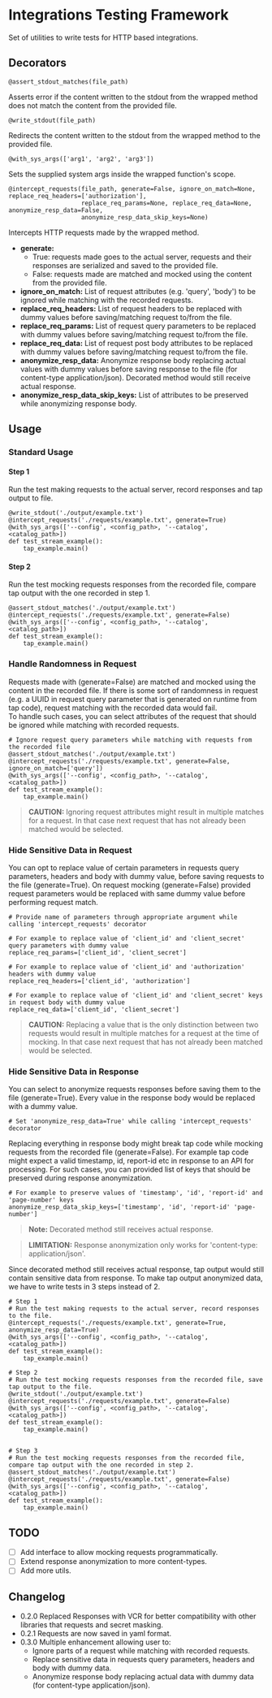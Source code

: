 # Integrations Testing Framework
Set of utilities to write tests for HTTP based integrations. 

## Decorators
```
@assert_stdout_matches(file_path)
```
Asserts error if the content written to the stdout from the wrapped method does not match the content from the provided file.

```
@write_stdout(file_path)
```
Redirects the content written to the stdout from the wrapped method to the provided file.

```
@with_sys_args(['arg1', 'arg2', 'arg3'])
```
Sets the supplied system args inside the wrapped function's scope.

```
@intercept_requests(file_path, generate=False, ignore_on_match=None, replace_req_headers=['authorization'],
                    replace_req_params=None, replace_req_data=None, anonymize_resp_data=False,
                    anonymize_resp_data_skip_keys=None)
```
Intercepts HTTP requests made by the wrapped method.
- **generate:**
  - True: requests made goes to the actual server, requests and their responses are serialized and saved to the provided file.
  - False: requests made are matched and mocked using the content from the provided file.
- **ignore_on_match:** List of request attributes (e.g. 'query', 'body') to be ignored while matching with the recorded requests.
- **replace_req_headers:** List of request headers to be replaced with dummy values before saving/matching request to/from the file.
- **replace_req_params:** List of request query parameters to be replaced with dummy values before saving/matching request to/from the file.
- **replace_req_data:** List of request post body attributes to be replaced with dummy values before saving/matching request to/from the file.
- **anonymize_resp_data:** Anonymize response body replacing actual values with dummy values before saving response to the file (for content-type application/json). Decorated method would still receive actual response.
- **anonymize_resp_data_skip_keys:** List of attributes to be preserved while anonymizing response body.


## Usage

### Standard Usage
#### Step 1
Run the test making requests to the actual server, record responses and tap output to file.
```
@write_stdout('./output/example.txt')
@intercept_requests('./requests/example.txt', generate=True)
@with_sys_args(['--config', <config_path>, '--catalog', <catalog_path>])
def test_stream_example():
    tap_example.main()
```
#### Step 2
Run the test mocking requests responses from the recorded file, compare tap output with the one recorded in step 1.
```
@assert_stdout_matches('./output/example.txt')
@intercept_requests('./requests/example.txt', generate=False)
@with_sys_args(['--config', <config_path>, '--catalog', <catalog_path>])
def test_stream_example():
    tap_example.main()
```

### Handle Randomness in Request
Requests made with (generate=False) are matched and mocked using the content in the recorded file. If there is some sort of randomness in request (e.g. a UUID in request query parameter that is generated on runtime from tap code), request matching with the recorded data would fail.    
To handle such cases, you can select attributes of the request that should be ignored while matching with recorded requests.
```
# Ignore request query parameters while matching with requests from the recorded file
@assert_stdout_matches('./output/example.txt')
@intercept_requests('./requests/example.txt', generate=False, ignore_on_match=['query'])
@with_sys_args(['--config', <config_path>, '--catalog', <catalog_path>])
def test_stream_example():
    tap_example.main()
```
> **CAUTION:** Ignoring request attributes might result in multiple matches for a request. In that case next request that has not already been matched would be selected.

### Hide Sensitive Data in Request
You can opt to replace value of certain parameters in requests query parameters, headers and body with dummy value, before saving requests to the file (generate=True).
On request mocking (generate=False) provided request parameters would be replaced with same dummy value before performing request match.
```
# Provide name of parameters through appropriate argument while calling 'intercept_requests' decorator

# For example to replace value of 'client_id' and 'client_secret' query parameters with dummy value
replace_req_params=['client_id', 'client_secret']

# For example to replace value of 'client_id' and 'authorization' headers with dummy value
replace_req_headers=['client_id', 'authorization']

# For example to replace value of 'client_id' and 'client_secret' keys in request body with dummy value
replace_req_data=['client_id', 'client_secret']
```
> **CAUTION:** Replacing a value that is the only distinction between two requests would result in multiple matches for a request at the time of mocking. In that case next request that has not already been matched would be selected.

### Hide Sensitive Data in Response
You can select to anonymize requests responses before saving them to the file (generate=True). Every value in the response body would be replaced with a dummy value.
```
# Set 'anonymize_resp_data=True' while calling 'intercept_requests' decorator
```
Replacing everything in response body might break tap code while mocking requests from the recorded file (generate=False). For example tap code might expect a valid timestamp, id, report-id etc in response to an API for processing. For such cases, you can provided list of keys that should be preserved during response anonymization.
```
# For example to preserve values of 'timestamp', 'id', 'report-id' and 'page-number' keys
anonymize_resp_data_skip_keys=['timestamp', 'id', 'report-id' 'page-number']
```
> **Note:** Decorated method still receives actual response.

> **LIMITATION:** Response anonymization only works for 'content-type: application/json'.

Since decorated method still receives actual response, tap output would still contain sensitive data from response.
To make tap output anonymized data, we have to write tests in 3 steps instead of 2.
```
# Step 1
# Run the test making requests to the actual server, record responses to the file.
@intercept_requests('./requests/example.txt', generate=True, anonymize_resp_data=True)
@with_sys_args(['--config', <config_path>, '--catalog', <catalog_path>])
def test_stream_example():
    tap_example.main()

# Step 2
# Run the test mocking requests responses from the recorded file, save tap output to the file.
@write_stdout('./output/example.txt')
@intercept_requests('./requests/example.txt', generate=False)
@with_sys_args(['--config', <config_path>, '--catalog', <catalog_path>])
def test_stream_example():
    tap_example.main()


# Step 3
# Run the test mocking requests responses from the recorded file, compare tap output with the one recorded in step 2.
@assert_stdout_matches('./output/example.txt')
@intercept_requests('./requests/example.txt', generate=False)
@with_sys_args(['--config', <config_path>, '--catalog', <catalog_path>])
def test_stream_example():
    tap_example.main()
```

## TODO

- [ ] Add interface to allow mocking requests programmatically.
- [ ] Extend response anonymization to more content-types.
- [ ] Add more utils.

## Changelog
- 0.2.0 Replaced Responses with VCR for better compatibility with other libraries that requests and secret masking.
- 0.2.1 Requests are now saved in yaml format.
- 0.3.0 Multiple enhancement allowing user to:
  - Ignore parts of a request while matching with recorded requests.
  - Replace sensitive data in requests query parameters, headers and body with dummy data.
  - Anonymize response body replacing actual data with dummy data (for content-type application/json).
